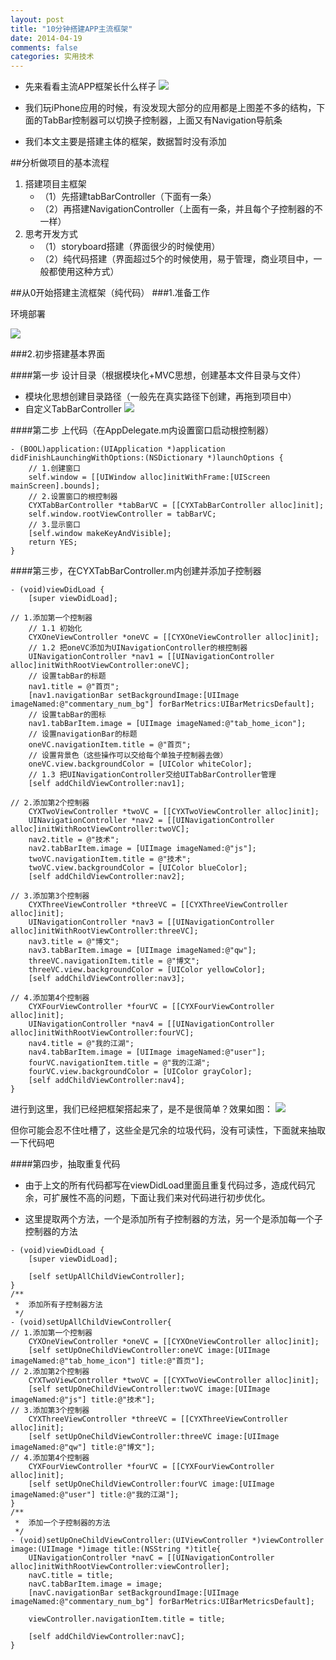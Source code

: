 ```yaml
---
layout: post
title: "10分钟搭建APP主流框架"
date: 2014-04-19
comments: false
categories: 实用技术
---
```

- 先来看看主流APP框架长什么样子
![](https://dn-zhunjiee.qbox.me/Snip20151018_1.png)

- 我们玩iPhone应用的时候，有没发现大部分的应用都是上图差不多的结构，下面的TabBar控制器可以切换子控制器，上面又有Navigation导航条
- 我们本文主要是搭建主体的框架，数据暂时没有添加

##分析做项目的基本流程
1. 搭建项目主框架
	- （1）先搭建tabBarController（下面有一条）
	- （2）再搭建NavigationController（上面有一条，并且每个子控制器的不一样）
2. 思考开发方式
	- （1）storyboard搭建（界面很少的时候使用）
	- （2）纯代码搭建（界面超过5个的时候使用，易于管理，商业项目中，一般都使用这种方式）

##从0开始搭建主流框架（纯代码）
###1.准备工作

环境部署

![](https://dn-zhunjiee.qbox.me/Snip20151018_2.png)

###2.初步搭建基本界面

####第一步 设计目录（根据模块化+MVC思想，创建基本文件目录与文件）
- 模块化思想创建目录路径（一般先在真实路径下创建，再拖到项目中）
- 自定义TabBarController
![](https://dn-zhunjiee.qbox.me/Snip20151018_3.png)

####第二步 上代码（在AppDelegate.m内设置窗口启动根控制器）

```objc
- (BOOL)application:(UIApplication *)application didFinishLaunchingWithOptions:(NSDictionary *)launchOptions {
    // 1.创建窗口
    self.window = [[UIWindow alloc]initWithFrame:[UIScreen mainScreen].bounds];
    // 2.设置窗口的根控制器
    CYXTabBarController *tabBarVC = [[CYXTabBarController alloc]init];
    self.window.rootViewController = tabBarVC;
    // 3.显示窗口
    [self.window makeKeyAndVisible];
    return YES;
}
```

####第三步，在CYXTabBarController.m内创建并添加子控制器

```objc
- (void)viewDidLoad {
    [super viewDidLoad];
    
// 1.添加第一个控制器
    // 1.1 初始化
    CYXOneViewController *oneVC = [[CYXOneViewController alloc]init];
    // 1.2 把oneVC添加为UINavigationController的根控制器
    UINavigationController *nav1 = [[UINavigationController alloc]initWithRootViewController:oneVC];
    // 设置tabBar的标题
    nav1.title = @"首页";
    [nav1.navigationBar setBackgroundImage:[UIImage imageNamed:@"commentary_num_bg"] forBarMetrics:UIBarMetricsDefault];
    // 设置tabBar的图标
    nav1.tabBarItem.image = [UIImage imageNamed:@"tab_home_icon"];
    // 设置navigationBar的标题
    oneVC.navigationItem.title = @"首页";
    // 设置背景色（这些操作可以交给每个单独子控制器去做）
    oneVC.view.backgroundColor = [UIColor whiteColor];
    // 1.3 把UINavigationController交给UITabBarController管理
    [self addChildViewController:nav1];
    
// 2.添加第2个控制器
    CYXTwoViewController *twoVC = [[CYXTwoViewController alloc]init];
    UINavigationController *nav2 = [[UINavigationController alloc]initWithRootViewController:twoVC];
    nav2.title = @"技术";
    nav2.tabBarItem.image = [UIImage imageNamed:@"js"];
    twoVC.navigationItem.title = @"技术";
    twoVC.view.backgroundColor = [UIColor blueColor];
    [self addChildViewController:nav2];
    
// 3.添加第3个控制器
    CYXThreeViewController *threeVC = [[CYXThreeViewController alloc]init];
    UINavigationController *nav3 = [[UINavigationController alloc]initWithRootViewController:threeVC];
    nav3.title = @"博文";
    nav3.tabBarItem.image = [UIImage imageNamed:@"qw"];
    threeVC.navigationItem.title = @"博文";
    threeVC.view.backgroundColor = [UIColor yellowColor];
    [self addChildViewController:nav3];
    
// 4.添加第4个控制器
    CYXFourViewController *fourVC = [[CYXFourViewController alloc]init];
    UINavigationController *nav4 = [[UINavigationController alloc]initWithRootViewController:fourVC];
    nav4.title = @"我的江湖";
    nav4.tabBarItem.image = [UIImage imageNamed:@"user"];
    fourVC.navigationItem.title = @"我的江湖";
    fourVC.view.backgroundColor = [UIColor grayColor];
    [self addChildViewController:nav4];
}
```

进行到这里，我们已经把框架搭起来了，是不是很简单？效果如图：
![](https://dn-zhunjiee.qbox.me/Snip20151018_4.png)

但你可能会忍不住吐槽了，这些全是冗余的垃圾代码，没有可读性，下面就来抽取一下代码吧

####第四步，抽取重复代码
- 由于上文的所有代码都写在viewDidLoad里面且重复代码过多，造成代码冗余，可扩展性不高的问题，下面让我们来对代码进行初步优化。

- 这里提取两个方法，一个是添加所有子控制器的方法，另一个是添加每一个子控制器的方法

```objc
- (void)viewDidLoad {
    [super viewDidLoad];
 
    [self setUpAllChildViewController];
}
/**
 *  添加所有子控制器方法
 */
- (void)setUpAllChildViewController{    
// 1.添加第一个控制器
    CYXOneViewController *oneVC = [[CYXOneViewController alloc]init];
    [self setUpOneChildViewController:oneVC image:[UIImage imageNamed:@"tab_home_icon"] title:@"首页"];    
// 2.添加第2个控制器
    CYXTwoViewController *twoVC = [[CYXTwoViewController alloc]init];
    [self setUpOneChildViewController:twoVC image:[UIImage imageNamed:@"js"] title:@"技术"];    
// 3.添加第3个控制器
    CYXThreeViewController *threeVC = [[CYXThreeViewController alloc]init];
    [self setUpOneChildViewController:threeVC image:[UIImage imageNamed:@"qw"] title:@"博文"];    
// 4.添加第4个控制器
    CYXFourViewController *fourVC = [[CYXFourViewController alloc]init];
    [self setUpOneChildViewController:fourVC image:[UIImage imageNamed:@"user"] title:@"我的江湖"];
}
/**
 *  添加一个子控制器的方法
 */
- (void)setUpOneChildViewController:(UIViewController *)viewController image:(UIImage *)image title:(NSString *)title{    
    UINavigationController *navC = [[UINavigationController alloc]initWithRootViewController:viewController];
    navC.title = title;
    navC.tabBarItem.image = image;
    [navC.navigationBar setBackgroundImage:[UIImage imageNamed:@"commentary_num_bg"] forBarMetrics:UIBarMetricsDefault];
 
    viewController.navigationItem.title = title;
 
    [self addChildViewController:navC];
}
```
